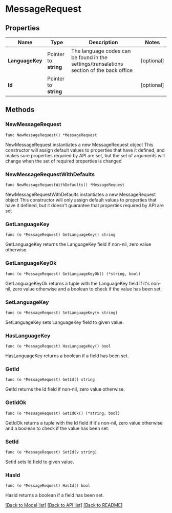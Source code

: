 # MessageRequest

## Properties

Name | Type | Description | Notes
------------ | ------------- | ------------- | -------------
**LanguageKey** | Pointer to **string** | The language codes can be found in the settings/transalations section of the back office | [optional] 
**Id** | Pointer to **string** |  | [optional] 

## Methods

### NewMessageRequest

`func NewMessageRequest() *MessageRequest`

NewMessageRequest instantiates a new MessageRequest object
This constructor will assign default values to properties that have it defined,
and makes sure properties required by API are set, but the set of arguments
will change when the set of required properties is changed

### NewMessageRequestWithDefaults

`func NewMessageRequestWithDefaults() *MessageRequest`

NewMessageRequestWithDefaults instantiates a new MessageRequest object
This constructor will only assign default values to properties that have it defined,
but it doesn't guarantee that properties required by API are set

### GetLanguageKey

`func (o *MessageRequest) GetLanguageKey() string`

GetLanguageKey returns the LanguageKey field if non-nil, zero value otherwise.

### GetLanguageKeyOk

`func (o *MessageRequest) GetLanguageKeyOk() (*string, bool)`

GetLanguageKeyOk returns a tuple with the LanguageKey field if it's non-nil, zero value otherwise
and a boolean to check if the value has been set.

### SetLanguageKey

`func (o *MessageRequest) SetLanguageKey(v string)`

SetLanguageKey sets LanguageKey field to given value.

### HasLanguageKey

`func (o *MessageRequest) HasLanguageKey() bool`

HasLanguageKey returns a boolean if a field has been set.

### GetId

`func (o *MessageRequest) GetId() string`

GetId returns the Id field if non-nil, zero value otherwise.

### GetIdOk

`func (o *MessageRequest) GetIdOk() (*string, bool)`

GetIdOk returns a tuple with the Id field if it's non-nil, zero value otherwise
and a boolean to check if the value has been set.

### SetId

`func (o *MessageRequest) SetId(v string)`

SetId sets Id field to given value.

### HasId

`func (o *MessageRequest) HasId() bool`

HasId returns a boolean if a field has been set.


[[Back to Model list]](../README.md#documentation-for-models) [[Back to API list]](../README.md#documentation-for-api-endpoints) [[Back to README]](../README.md)


